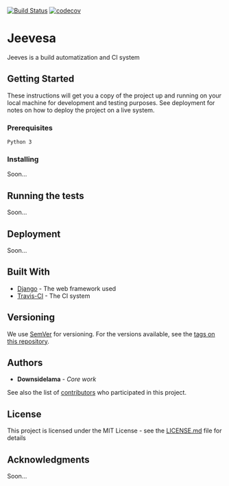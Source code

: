 [![Build Status](https://travis-ci.com/Downsidelama/jeeves.svg?branch=master)](https://travis-ci.com/Downsidelama/jeeves) [![codecov](https://codecov.io/gh/Downsidelama/jeeves/branch/master/graph/badge.svg)](https://codecov.io/gh/Downsidelama/jeeves)

# Jeevesa

Jeeves is a build automatization and CI system

## Getting Started

These instructions will get you a copy of the project up and running on your local machine for development and testing purposes. See deployment for notes on how to deploy the project on a live system.

### Prerequisites

```
Python 3
```

### Installing

Soon...

## Running the tests

Soon...

## Deployment

Soon...

## Built With

* [Django](https://www.djangoproject.com/) - The web framework used
* [Travis-CI](https://travis-ci.com/) - The CI system

## Versioning

We use [SemVer](http://semver.org/) for versioning. For the versions available, see the [tags on this repository](https://github.com/your/project/tags). 

## Authors

* **Downsidelama** - *Core work*

See also the list of [contributors](https://github.com/Downsidelama/jeeves/graphs/contributors) who participated in this project.

## License

This project is licensed under the MIT License - see the [LICENSE.md](LICENSE.md) file for details

## Acknowledgments

Soon...

